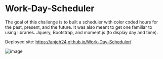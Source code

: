 # Work-Day-Scheduler
The goal of this challenge is to built a scheduler with color coded hours for the past, present, and the future. It was also meant to get one familiar to using libraries. Jquery, Bootstrap, and moment.js (to display day and time).

Deployed site: https://anjeh24.github.io/Work-Day-Scheduler/

![image](https://user-images.githubusercontent.com/82301113/120307503-11421a00-c2a1-11eb-9555-51230b57f04e.png)
